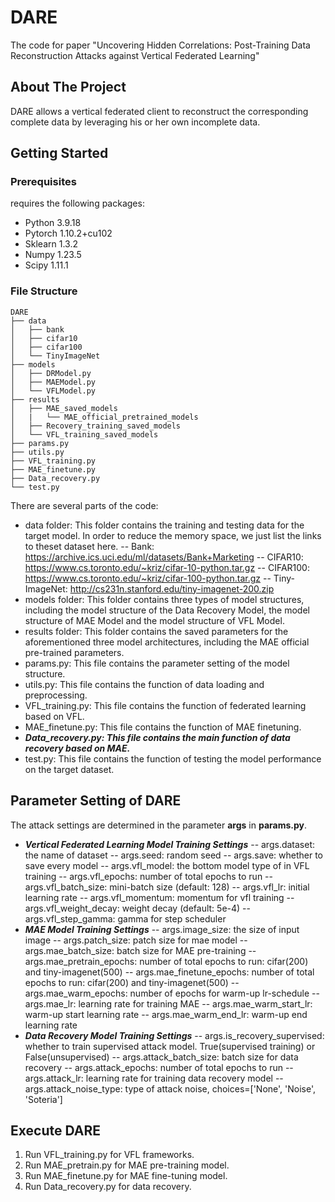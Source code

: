 # DARE
The code for  paper "Uncovering Hidden Correlations: Post-Training  Data Reconstruction Attacks against Vertical  Federated Learning"

## About The Project
DARE allows a vertical federated client to reconstruct the corresponding complete data by leveraging his or her own incomplete data.

## Getting Started
### Prerequisites
 requires the following packages: 
- Python 3.9.18
- Pytorch 1.10.2+cu102
- Sklearn 1.3.2
- Numpy 1.23.5
- Scipy 1.11.1


### File Structure 
```
DARE
├── data
│   ├── bank
│   ├── cifar10
│   ├── cifar100
│   └── TinyImageNet
├── models
│   ├── DRModel.py
│   ├── MAEModel.py
│   └── VFLModel.py
├── results
│   ├── MAE_saved_models
│   |   └── MAE_official_pretrained_models
│   ├── Recovery_training_saved_models
│   └── VFL_training_saved_models
├── params.py
├── utils.py
├── VFL_training.py
├── MAE_finetune.py
├── Data_recovery.py
└── test.py
```
There are several parts of the code:
- data folder: This folder contains the training and testing data for the target model.  In order to reduce the memory space, we just list the  links to theset dataset here.
-- Bank: https://archive.ics.uci.edu/ml/datasets/Bank+Marketing
-- CIFAR10: https://www.cs.toronto.edu/~kriz/cifar-10-python.tar.gz
-- CIFAR100: https://www.cs.toronto.edu/~kriz/cifar-100-python.tar.gz
-- Tiny-ImageNet: http://cs231n.stanford.edu/tiny-imagenet-200.zip
- models folder: This folder contains three types of model structures, including the model structure of the Data Recovery Model, the model structure of MAE Model and the model structure of VFL Model.
- results folder: This folder contains the saved parameters for the aforementioned three model architectures, including the MAE official pre-trained parameters.
- params.py: This file contains the parameter setting of the model structure.
- utils.py: This file contains the function of data loading and preprocessing.
- VFL_training.py: This file contains the function of federated learning based on VFL.
- MAE_finetune.py: This file contains the function of MAE finetuning.
- ***Data_recovery.py: This file contains the main function of data recovery based on MAE.***
- test.py: This file contains the function of testing the model performance on the target dataset.

## Parameter Setting of DARE
The attack settings are determined in the parameter **args** in **params.py**. 
- ***Vertical Federated Learning Model Training Settings***
    -- args.dataset: the name of dataset
    -- args.seed: random seed
    -- args.save: whether to save every model
    -- args.vfl_model: the bottom model type of in VFL training
    -- args.vfl_epochs: number of total epochs to run
    -- args.vfl_batch_size: mini-batch size (default: 128)
    -- args.vfl_lr: initial learning rate
    -- args.vfl_momentum: momentum for vfl training
    -- args.vfl_weight_decay: weight decay (default: 5e-4)
    -- args.vfl_step_gamma: gamma for step scheduler
- ***MAE Model Training Settings***
    -- args.image_size: the size of input image
    -- args.patch_size: patch size for mae model
    -- args.mae_batch_size: batch size for MAE pre-training
    -- args.mae_pretrain_epochs: number of total epochs to run: cifar(200) and tiny-imagenet(500)
    -- args.mae_finetune_epochs: number of total epochs to run: cifar(200) and tiny-imagenet(500)
    -- args.mae_warm_epochs: number of epochs for warm-up lr-schedule
    -- args.mae_lr: learning rate for training MAE
    -- args.mae_warm_start_lr: warm-up start learning rate
    -- args.mae_warm_end_lr: warm-up end learning rate
- ***Data Recovery Model Training Settings***
    -- args.is_recovery_supervised: whether to train supervised attack model. True(supervised training) or False(unsupervised)
    -- args.attack_batch_size: batch size for data recovery
    -- args.attack_epochs: number of total epochs to run
    -- args.attack_lr: learning rate for training data recovery model
    -- args.attack_noise_type: type of attack noise, choices=['None', 'Noise', 'Soteria']



## Execute DARE
1. Run VFL_training.py for VFL frameworks.  
2. Run MAE_pretrain.py for MAE pre-training model.  
3. Run MAE_finetune.py for MAE fine-tuning model.  
4. Run Data_recovery.py for data recovery.  





